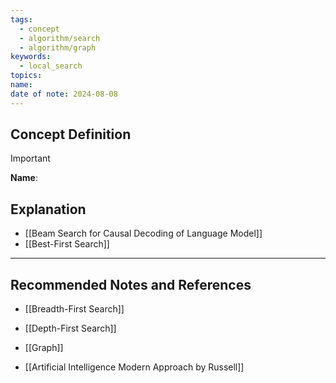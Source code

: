 ```yaml
---
tags:
  - concept
  - algorithm/search
  - algorithm/graph
keywords:
  - local_search
topics: 
name: 
date of note: 2024-08-08
---
```


## Concept Definition

>[!important]
>**Name**: 



## Explanation

- [[Beam Search for Causal Decoding of Language Model]]
- [[Best-First Search]]


-----------
##  Recommended Notes and References


- [[Breadth-First Search]]
- [[Depth-First Search]]
- [[Graph]]

- [[Artificial Intelligence Modern Approach by Russell]]